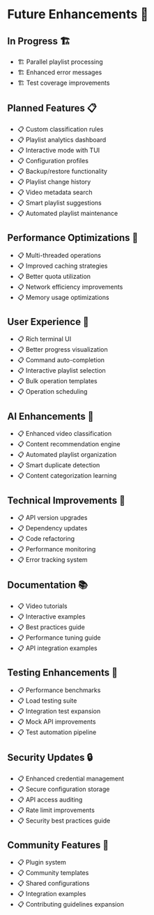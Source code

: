 # Future Enhancements 🚀

## In Progress 🏗️
- 🏗️ Parallel playlist processing
- 🏗️ Enhanced error messages
- 🏗️ Test coverage improvements

## Planned Features 📋
- 📋 Custom classification rules
- 📋 Playlist analytics dashboard
- 📋 Interactive mode with TUI
- 📋 Configuration profiles
- 📋 Backup/restore functionality
- 📋 Playlist change history
- 📋 Video metadata search
- 📋 Smart playlist suggestions
- 📋 Automated playlist maintenance

## Performance Optimizations 🚄
- 📋 Multi-threaded operations
- 📋 Improved caching strategies
- 📋 Better quota utilization
- 📋 Network efficiency improvements
- 📋 Memory usage optimizations

## User Experience 🎨
- 📋 Rich terminal UI
- 📋 Better progress visualization
- 📋 Command auto-completion
- 📋 Interactive playlist selection
- 📋 Bulk operation templates
- 📋 Operation scheduling

## AI Enhancements 🤖
- 📋 Enhanced video classification
- 📋 Content recommendation engine
- 📋 Automated playlist organization
- 📋 Smart duplicate detection
- 📋 Content categorization learning

## Technical Improvements 🔧
- 📋 API version upgrades
- 📋 Dependency updates
- 📋 Code refactoring
- 📋 Performance monitoring
- 📋 Error tracking system

## Documentation 📚
- 📋 Video tutorials
- 📋 Interactive examples
- 📋 Best practices guide
- 📋 Performance tuning guide
- 📋 API integration examples

## Testing Enhancements 🧪
- 📋 Performance benchmarks
- 📋 Load testing suite
- 📋 Integration test expansion
- 📋 Mock API improvements
- 📋 Test automation pipeline

## Security Updates 🔒
- 📋 Enhanced credential management
- 📋 Secure configuration storage
- 📋 API access auditing
- 📋 Rate limit improvements
- 📋 Security best practices guide

## Community Features 👥
- 📋 Plugin system
- 📋 Community templates
- 📋 Shared configurations
- 📋 Integration examples
- 📋 Contributing guidelines expansion 
